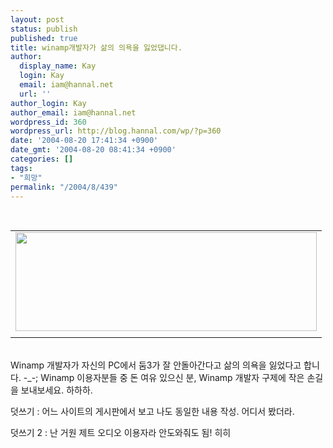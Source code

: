 ```yaml
---
layout: post
status: publish
published: true
title: winamp개발자가 삶의 의욕을 잃었댑니다.
author:
  display_name: Kay
  login: Kay
  email: iam@hannal.net
  url: ''
author_login: Kay
author_email: iam@hannal.net
wordpress_id: 360
wordpress_url: http://blog.hannal.com/wp/?p=360
date: '2004-08-20 17:41:34 +0900'
date_gmt: '2004-08-20 08:41:34 +0900'
categories: []
tags:
- "희망"
permalink: "/2004/8/439"
---
```

<p><center><br />
<table>
<tr>
<td><center><img src="http://blog.hannal.com/tt-attach/0820/040820171857510555/576634.gif" width="482" height="158"></center></td>
</tr>
<tr>
<td class="centerphoto"></td>
</tr>
</table>
<p></center><br />
Winamp 개발자가 자신의 PC에서 둠3가 잘 안돌아간다고 삶의 의욕을 잃었다고 합니다. -_-; Winamp 이용자분들 중 돈 여유 있으신 분, Winamp 개발자 구제에 작은 손길을 보내보세요. 하하하.</p>
<p>
덧쓰기 : 어느 사이트의 게시판에서 보고 나도 동일한 내용 작성. 어디서 봤더라.</p>
<p>덧쓰기 2 : 난 거원 제트 오디오 이용자라 안도와줘도 됨! 히히</p>
